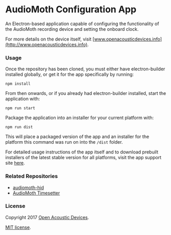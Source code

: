 # AudioMoth Configuration App #
An Electron-based application capable of configuring the functionality of the AudioMoth recording device and setting the onboard clock.

For more details on the device itself, visit [www.openacousticdevices.info](http://www.openacousticdevices.info).

### Usage ###
Once the repository has been cloned, you must either have electron-builder installed globally, or get it for the app specifically by running:
```
npm install
```

From then onwards, or if you already had electron-builder installed, start the application with:
```
npm run start 
```

Package the application into an installer for your current platform with:
```
npm run dist
```

This will place a packaged version of the app and an installer for the platform this command was run on into the `/dist` folder.

For detailed usage instructions of the app itself and to download prebuilt installers of the latest stable version for all platforms, visit the app support site [here](http://www.openacousticdevices.info/config).

### Related Repositories ###
* [audiomoth-hid](https://github.com/OpenAcousticDevices)
* [AudioMoth Timesetter](https://github.com/OpenAcousticDevices)

### License ###

Copyright 2017 [Open Acoustic Devices](http://www.openacousticdevices.info/).

[MIT license](http://www.openacousticdevices.info/license).